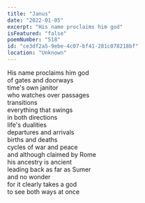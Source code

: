 ```yaml
---
title: "Janus"
date: "2022-01-05"
excerpt: "His name proclaims him god"
isFeatured: "false"
poemNumber: "518"
id: "ce3df2a5-9ebe-4c07-bf41-281c078218bf"
location: "Unknown"
---
```


His name proclaims him god  
of gates and doorways  
time's own janitor  
who watches over passages  
transitions  
everything that swings  
in both directions  
life's dualities  
departures and arrivals  
births and deaths  
cycles of war and peace  
and although claimed by Rome  
his ancestry is ancient  
leading back as far as Sumer  
and no wonder  
for it clearly takes a god  
to see both ways at once
